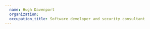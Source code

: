 ```yaml
---
  name: Hugh Davenport
  organization:
  occupation_title: Software developer and security consultant
---
```


